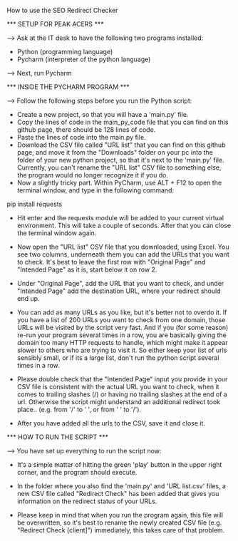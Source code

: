 How to use the SEO Redirect Checker

*** SETUP FOR PEAK ACERS ***

--> Ask at the IT desk to have the following two programs installed: 

- Python	(programming language)
- Pycharm 	(interpreter of the python language)

--> Next, run Pycharm



*** INSIDE THE PYCHARM PROGRAM ***

--> Follow the following steps before you run the Python script:

- Create a new project, so that you will have a 'main.py' file.
- Copy the lines of code in the main_py_code file that you can find on this github page, there should be 128 lines of code. 
- Paste the lines of code into the main.py file.
- Download the CSV file called "URL list" that you can find on this github page, and move it from the "Downloads" folder on your pc into
  the folder of your new python project, so that it's next to the 'main.py' file.
  Currently, you can't rename the "URL list" CSV file to something else, the program would no longer recognize it if you do.
- Now a slightly tricky part. Within PyCharm, use ALT + F12 to open the terminal window, and type in the following command:

pip install requests 

- Hit enter and the requests module will be added to your current virtual environment. This will take a couple of seconds. After that you can close the terminal window again. 

- Now open the "URL list" CSV file that you downloaded, using Excel. You see two columns, underneath them you can add the URLs that you want to check. 
  It's best to leave the first row with "Original Page" and "Intended Page" as it is, start below it on row 2.
- Under "Original Page", add the URL that you want to check, and under "Intended Page" add the destination URL, where your redirect should end up. 
  
- You can add as many URLs as you like, but it's better not to overdo it. If you have a list of 200 URLs you want to check 
  from one domain, those URLs will be visited by the script very fast. And if you (for some reason) re-run your program 
  several times in a row, you are basically giving the domain too many HTTP requests to handle, which might make it
  appear slower to others who are trying to visit it. So either keep your list of urls sensibly small, or if its a large list, 
  don't run the python script several times in a row. 

- Please double check that the "Intended Page" input you provide in your CSV file is consistent with the actual URL you want to check,
  when it comes to trailing slashes (/) or having no trailing slashes at the end of a url. Otherwise the script might understand 
  an additional redirect took place.. (e.g. from '/' to ' ', or from ' ' to '/').
  
- After you have added all the urls to the CSV, save it and close it. 


*** HOW TO RUN THE SCRIPT ***

--> You have set up everything to run the script now:

- It's a simple matter of hitting the green 'play' button in the upper right corner, and the program should execute. 
  
- In the folder where you also find the 'main.py' and 'URL list.csv' files, a new CSV file called "Redirect Check" has been added that gives you information
  on the redirect status of your URLs.

- Please keep in mind that when you run the program again, this file will be overwritten,
  so it's best to rename the newly created CSV file (e.g. "Redirect Check [client]") immediately, this takes care of that problem.
